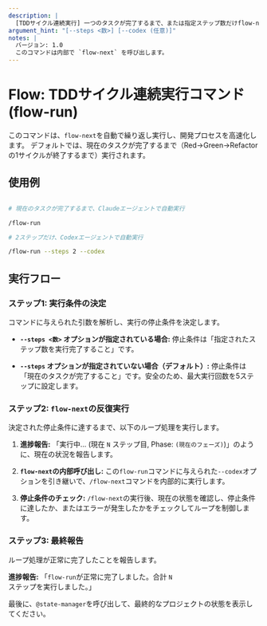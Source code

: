 ```yaml
---
description: |
  [TDDサイクル連続実行] 一つのタスクが完了するまで、または指定ステップ数だけflow-nextを自動で繰り返します。
argument_hint: "[--steps <数>] [--codex (任意)]"
notes: |
  バージョン: 1.0
  このコマンドは内部で `flow-next` を呼び出します。
---
```

# Flow: TDDサイクル連続実行コマンド (flow-run)

このコマンドは、`flow-next`を自動で繰り返し実行し、開発プロセスを高速化します。
デフォルトでは、現在のタスクが完了するまで（Red→Green→Refactorの1サイクルが終了するまで）実行されます。

## 使用例

```bash

# 現在のタスクが完了するまで、Claudeエージェントで自動実行

/flow-run

# 2ステップだけ、Codexエージェントで自動実行

/flow-run --steps 2 --codex
```

## 実行フロー

### ステップ1: 実行条件の決定

コマンドに与えられた引数を解析し、実行の停止条件を決定します。

- **`--steps <数>` オプションが指定されている場合:**
    停止条件は「指定されたステップ数を実行完了すること」です。

- **`--steps` オプションが指定されていない場合（デフォルト）:**
    停止条件は「現在のタスクが完了すること」です。安全のため、最大実行回数を5ステップに設定します。

### ステップ2: `flow-next`の反復実行

決定された停止条件に達するまで、以下のループ処理を実行します。

1. **進捗報告:**
    「実行中... (現在 `N` ステップ目, Phase: `(現在のフェーズ)`)」のように、現在の状況を報告します。

2. **`flow-next`の内部呼び出し:**
    この`flow-run`コマンドに与えられた`--codex`オプションを引き継いで、`/flow-next`コマンドを内部的に実行します。

3. **停止条件のチェック:**
    `/flow-next`の実行後、現在の状態を確認し、停止条件に達したか、またはエラーが発生したかをチェックしてループを制御します。

### ステップ3: 最終報告

ループ処理が正常に完了したことを報告します。

**進捗報告:**
「`flow-run`が正常に完了しました。合計 `N` ステップを実行しました。」

最後に、`@state-manager`を呼び出して、最終的なプロジェクトの状態を表示してください。
